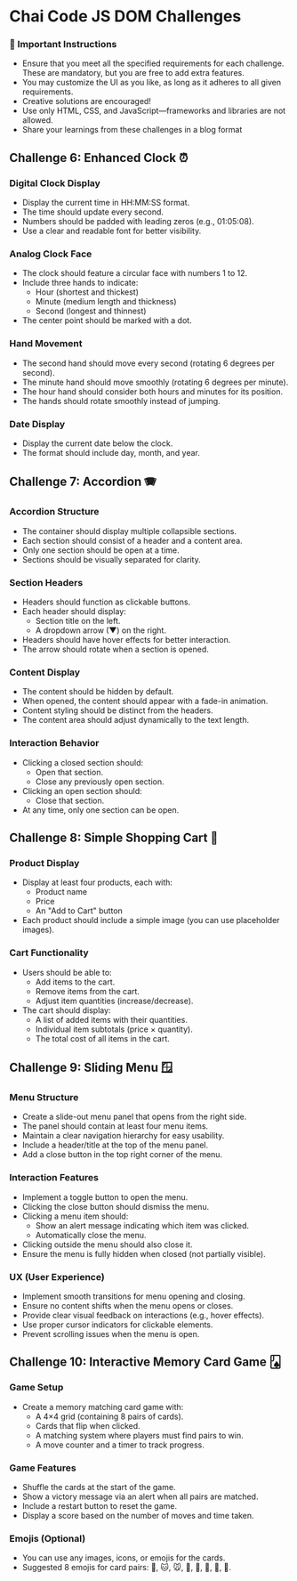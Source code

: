 # Chai Code JS DOM Challenges

### 🚨 Important Instructions

- Ensure that you meet all the specified requirements for each challenge. These are mandatory, but you are free to add extra features.
- You may customize the UI as you like, as long as it adheres to all given requirements.
- Creative solutions are encouraged!
- Use only HTML, CSS, and JavaScript—frameworks and libraries are not allowed.
- Share your learnings from these challenges in a blog format

## Challenge 6: Enhanced Clock ⏰

### Digital Clock Display

- Display the current time in HH:MM:SS format.
- The time should update every second.
- Numbers should be padded with leading zeros (e.g., 01:05:08).
- Use a clear and readable font for better visibility.

### Analog Clock Face

- The clock should feature a circular face with numbers 1 to 12.
- Include three hands to indicate:
  - Hour (shortest and thickest)
  - Minute (medium length and thickness)
  - Second (longest and thinnest)
- The center point should be marked with a dot.

### Hand Movement

- The second hand should move every second (rotating 6 degrees per second).
- The minute hand should move smoothly (rotating 6 degrees per minute).
- The hour hand should consider both hours and minutes for its position.
- The hands should rotate smoothly instead of jumping.

### Date Display

- Display the current date below the clock.
- The format should include day, month, and year.

## Challenge 7: Accordion 🪗

### Accordion Structure

- The container should display multiple collapsible sections.
- Each section should consist of a header and a content area.
- Only one section should be open at a time.
- Sections should be visually separated for clarity.

### Section Headers

- Headers should function as clickable buttons.
- Each header should display:
  - Section title on the left.
  - A dropdown arrow (▼) on the right.
- Headers should have hover effects for better interaction.
- The arrow should rotate when a section is opened.

### Content Display

- The content should be hidden by default.
- When opened, the content should appear with a fade-in animation.
- Content styling should be distinct from the headers.
- The content area should adjust dynamically to the text length.

### Interaction Behavior

- Clicking a closed section should:
  - Open that section.
  - Close any previously open section.
- Clicking an open section should:
  - Close that section.
- At any time, only one section can be open.

## Challenge 8: Simple Shopping Cart 🛒

### Product Display

- Display at least four products, each with:
  - Product name
  - Price
  - An "Add to Cart" button
- Each product should include a simple image (you can use placeholder images).

### Cart Functionality

- Users should be able to:
  - Add items to the cart.
  - Remove items from the cart.
  - Adjust item quantities (increase/decrease).
- The cart should display:
  - A list of added items with their quantities.
  - Individual item subtotals (price × quantity).
  - The total cost of all items in the cart.

## Challenge 9: Sliding Menu 🪟

### Menu Structure

- Create a slide-out menu panel that opens from the right side.
- The panel should contain at least four menu items.
- Maintain a clear navigation hierarchy for easy usability.
- Include a header/title at the top of the menu panel.
- Add a close button in the top right corner of the menu.

### Interaction Features

- Implement a toggle button to open the menu.
- Clicking the close button should dismiss the menu.
- Clicking a menu item should:
  - Show an alert message indicating which item was clicked.
  - Automatically close the menu.
- Clicking outside the menu should also close it.
- Ensure the menu is fully hidden when closed (not partially visible).

### UX (User Experience)

- Implement smooth transitions for menu opening and closing.
- Ensure no content shifts when the menu opens or closes.
- Provide clear visual feedback on interactions (e.g., hover effects).
- Use proper cursor indicators for clickable elements.
- Prevent scrolling issues when the menu is open.

## Challenge 10: Interactive Memory Card Game 🂫

### Game Setup

- Create a memory matching card game with:
  - A 4×4 grid (containing 8 pairs of cards).
  - Cards that flip when clicked.
  - A matching system where players must find pairs to win.
  - A move counter and a timer to track progress.

### Game Features

- Shuffle the cards at the start of the game.
- Show a victory message via an alert when all pairs are matched.
- Include a restart button to reset the game.
- Display a score based on the number of moves and time taken.

### Emojis (Optional)

- You can use any images, icons, or emojis for the cards.
- Suggested 8 emojis for card pairs:
  🐶, 🐱, 🐭, 🐹, 🐰, 🦊, 🐻, 🐼.


